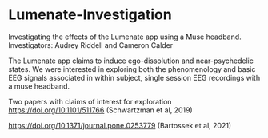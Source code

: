 # Lumenate-Investigation
Investigating the effects of the Lumenate app using a Muse headband.
Investigators: Audrey Riddell and Cameron Calder

The Lumenate app claims to induce ego-dissolution and near-psychedelic states. We were interested in exploring both the phenomenology and basic EEG signals associated in within subject, single session EEG recordings with a muse headband.

Two papers with claims of interest for exploration
https://doi.org/10.1101/511766
(Schwartzman et al, 2019)

https://doi.org/10.1371/journal.pone.0253779
(Bartossek et al, 2021)


